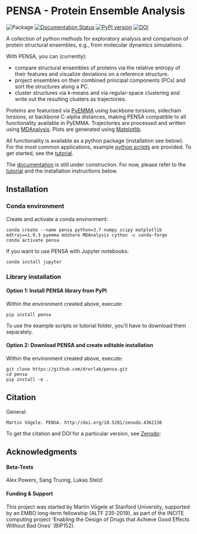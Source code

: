 # PENSA - Protein Ensemble Analysis

![Package](https://github.com/drorlab/pensa/workflows/package/badge.svg)
[![Documentation
Status](https://readthedocs.org/projects/pensa/badge/?version=latest)](http://pensa.readthedocs.io/?badge=latest)
[![PyPI version](https://badge.fury.io/py/pensa.svg)](https://badge.fury.io/py/pensa)
[![DOI](https://zenodo.org/badge/DOI/10.5281/zenodo.4362136.svg)](https://doi.org/10.5281/zenodo.4362136)

A collection of python methods for exploratory analysis and comparison of protein structural ensembles, e.g., from molecular dynamics simulations.

With PENSA, you can (currently):
- compare structural ensembles of proteins via the relative entropy of their features and visualize deviations on a reference structure.
- project ensembles on their combined principal components (PCs) and sort the structures along a PC.
- cluster structures via k-means and via regular-space clustering and write out the resulting clusters as trajectories.

Proteins are featurized via [PyEMMA](http://emma-project.org/latest/) using backbone torsions, sidechain torsions, or backbone C-alpha distances, making PENSA compatible to all functionality available in PyEMMA. Trajectories are processed and written using [MDAnalysis](https://www.mdanalysis.org/). Plots are generated using [Matplotlib](https://matplotlib.org/). 

All functionality is available as a python package (installation see below). For the most common applications, example [python scripts](https://github.com/drorlab/pensa/tree/master/scripts) are provided. To get started, see the [tutorial](https://github.com/drorlab/pensa/tree/master/tutorial).

The [documentation](https://pensa.readthedocs.io/en/latest/) is still under construction. For now, please refer to the [tutorial](https://github.com/drorlab/pensa/tree/master/tutorial) and the installation instructions below.


## Installation

### Conda environment

Create and activate a conda environment:

    conda create --name pensa python=3.7 numpy scipy matplotlib mdtraj==1.9.3 pyemma mdshare MDAnalysis cython -c conda-forge
    conda activate pensa

If you want to use PENSA with Jupyter notebooks:

    conda install jupyter

### Library installation

#### Option 1: Install PENSA library from PyPI

Within the environment created above, execute:

    pip install pensa

To use the example scripts or tutorial folder, you'll have to download them separately.

#### Option 2: Download PENSA and create editable installation

Within the environment created above, execute:

    git clone https://github.com/drorlab/pensa.git
    cd pensa
    pip install -e . 


## Citation

General:
```
Martin Vögele. PENSA. http://doi.org/10.5281/zenodo.4362136
```

To get the citation and DOI for a particular version, see [Zenodo](https://zenodo.org/record/4362136):


## Acknowledgments

#### Beta-Tests
Alex Powers, Sang Truong, Lukas Stelzl

#### Funding & Support 
This project was started by Martin Vögele at Stanford University, supported by an EMBO long-term fellowship (ALTF 235-2019), as part of the INCITE computing project 'Enabling the Design of Drugs that Achieve Good Effects Without Bad Ones' (BIP152).


